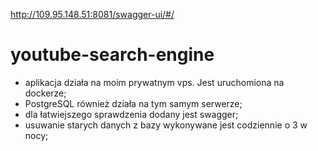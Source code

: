 http://109.95.148.51:8081/swagger-ui/#/

# youtube-search-engine  
- aplikacja działa na moim prywatnym vps. Jest uruchomiona na dockerze;
- PostgreSQL również działa na tym samym serwerze;
- dla łatwiejszego sprawdzenia dodany jest swagger;
- usuwanie starych danych z bazy wykonywane jest codziennie o 3 w nocy;



